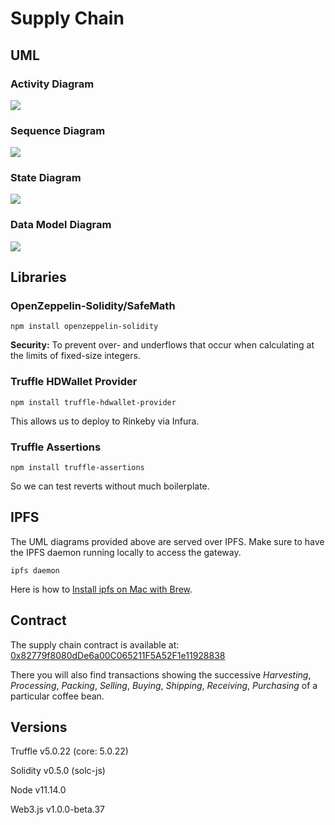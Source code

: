 # Supply Chain

## UML

### Activity Diagram
<img 
    src="https://gateway.ipfs.io/ipfs/QmZZZPTn5R9PUvkeUdCwLVr3zoaoMrYaddEbwM7uU4uS1A"
/>

### Sequence Diagram
<img 
    src="https://gateway.ipfs.io/ipfs/QmdhyfmDRnLM7eiiRDQMGBMoe7LdMbTNEhH9ptvtDUd54B"
/>

### State Diagram
<img 
    src="https://gateway.ipfs.io/ipfs/QmfZUxn3WEYPs2xKjoTmZN7f3BhbKjp1TKfK2sn5A6JwX6"
/>

### Data Model Diagram
<img 
    src="https://gateway.ipfs.io/ipfs/QmWunYrNRW1jWodrTHZGbQ5ppL9gQtFct4fBpFtgDKHwVJ"
/>

## Libraries

### OpenZeppelin-Solidity/SafeMath

```
npm install openzeppelin-solidity
```

**Security:** To prevent over- and underflows that occur when calculating at the limits of fixed-size integers.

### Truffle HDWallet Provider

```
npm install truffle-hdwallet-provider
```

This allows us to deploy to Rinkeby via Infura.

### Truffle Assertions

```
npm install truffle-assertions
```

So we can test reverts without much boilerplate.

## IPFS

The UML diagrams provided above are served over IPFS.
Make sure to have the IPFS daemon running locally to access the gateway.

```
ipfs daemon
```

Here is how to [Install ipfs on Mac with Brew](https://brewinstall.org/Install-ipfs-on-Mac-with-Brew/).

## Contract

The supply chain contract is available at: [0x82779f8080dDe6a00C065211F5A52F1e11928838](https://rinkeby.etherscan.io/address/0x82779f8080dDe6a00C065211F5A52F1e11928838)

There you will also find transactions showing the successive *Harvesting*, *Processing*, *Packing*, *Selling*, *Buying*, *Shipping*, *Receiving*, *Purchasing* of a particular coffee bean.

## Versions

Truffle v5.0.22 (core: 5.0.22)

Solidity v0.5.0 (solc-js)

Node v11.14.0

Web3.js v1.0.0-beta.37
